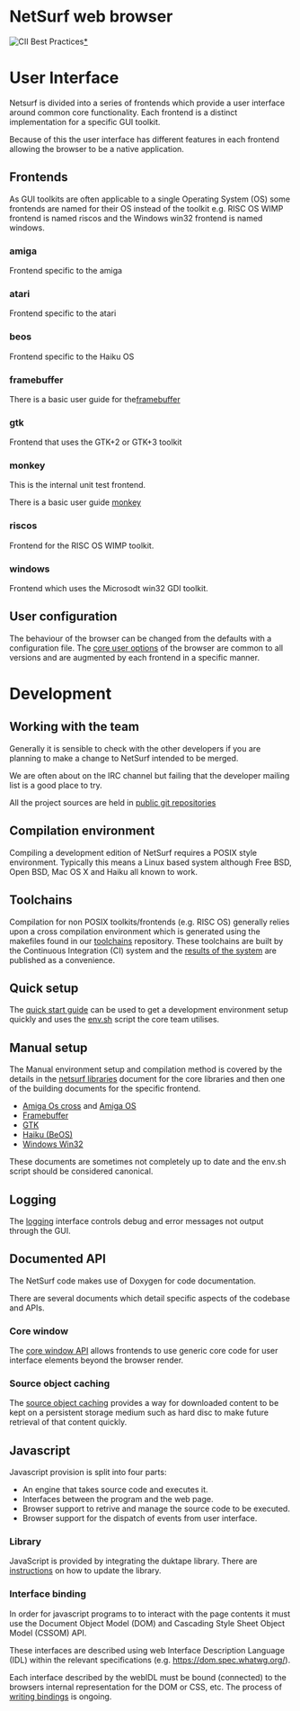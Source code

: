 NetSurf web browser
===================

![CII Best Practices](https://bestpractices.coreinfrastructure.org/projects/1037/badge)[*](https://bestpractices.coreinfrastructure.org/projects/1037)

# User Interface

Netsurf is divided into a series of frontends which provide a user
interface around common core functionality. Each frontend is a
distinct implementation for a specific GUI toolkit.

Because of this the user interface has different features in
each frontend allowing the browser to be a native application.

## Frontends

As GUI toolkits are often applicable to a single Operating
System (OS) some frontends are named for their OS instead of the
toolkit e.g. RISC OS WIMP frontend is named riscos and the Windows
win32 frontend is named windows.

### amiga

Frontend specific to the amiga

### atari

Frontend specific to the atari

### beos

Frontend specific to the Haiku OS

### framebuffer

There is a basic user guide for the[framebuffer](docs/using-framebuffer.md)

### gtk

Frontend that uses the GTK+2 or GTK+3 toolkit

### monkey

This is the internal unit test frontend.

There is a basic user guide [monkey](docs/using-monkey.md)

### riscos

Frontend for the RISC OS WIMP toolkit.

### windows

Frontend which uses the Microsodt win32 GDI toolkit.

## User configuration

The behaviour of the browser can be changed from the defaults with a
configuration file. The [core user options](docs/netsurf-options.md)
of the browser are common to all versions and are augmented by each
frontend in a specific manner.


# Development

## Working with the team

Generally it is sensible to check with the other developers if you are
planning to make a change to NetSurf intended to be merged.

We are often about on the IRC channel but failing that the developer
mailing list is a good place to try.

All the project sources are held in [public git repositories](http://source.netsurf-browser.org/)

## Compilation environment

Compiling a development edition of NetSurf requires a POSIX style
environment. Typically this means a Linux based system although Free
BSD, Open BSD, Mac OS X and Haiku all known to work.

## Toolchains

Compilation for non POSIX toolkits/frontends (e.g. RISC OS) generally
relies upon a cross compilation environment which is generated using
the makefiles found in our
[toolchains](http://source.netsurf-browser.org/toolchains.git/)
repository. These toolchains are built by the Continuous Integration
(CI) system and the
[results of the system](http://ci.netsurf-browser.org/builds/toolchains/)
are published as a convenience.

## Quick setup

The [quick start guide](docs/quick-start.md) can be used to get a
development environment setup quickly and uses the
[env.sh](env_8sh_source.html) script the core team utilises.

## Manual setup

The Manual environment setup and compilation method is covered by the
details in the [netsurf libraries](docs/netsurf-libraries.md) document
for the core libraries and then one of the building documents for the
specific frontend.

- [Amiga Os cross](docs/building-AmigaCross.md) and [Amiga OS](docs/building-AmigaOS.md)
- [Framebuffer](docs/building-Framebuffer.md)
- [GTK](docs/building-GTK.md)
- [Haiku (BeOS)](docs/building-Haiku.md)
- [Windows Win32](docs/building-Windows.md)

These documents are sometimes not completely up to
date and the env.sh script should be considered canonical.

## Logging

The [logging](docs/logging.md) interface controls debug and error
messages not output through the GUI.

## Documented API

The NetSurf code makes use of Doxygen for code documentation.

There are several documents which detail specific aspects of the
codebase and APIs.

### Core window

The [core window API](docs/core-window-interface.md) allows frontends
to use generic core code for user interface elements beyond the
browser render.

### Source object caching

The [source object caching](docs/source-object-backing-store.md)
provides a way for downloaded content to be kept on a persistent
storage medium such as hard disc to make future retrieval of that
content quickly.

## Javascript

Javascript provision is split into four parts:
- An engine that takes source code and executes it.
- Interfaces between the program and the web page.
- Browser support to retrive and manage the source code to be executed.
- Browser support for the dispatch of events from user interface.

### Library

JavaScript is provided by integrating the duktape library. There are
[instructions](docs/updating-duktape.md) on how to update the library.

### Interface binding

In order for javascript programs to to interact with the page contents
it must use the Document Object Model (DOM) and Cascading Style Sheet
Object Model (CSSOM) API.

These interfaces are described using web Interface Description
Language (IDL) within the relevant specifications
(e.g. https://dom.spec.whatwg.org/).

Each interface described by the webIDL must be bound (connected) to
the browsers internal representation for the DOM or CSS, etc. The
process of [writing bindings](docs/jsbinding.md) is ongoing.
